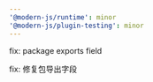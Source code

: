 ```yaml
---
'@modern-js/runtime': minor
'@modern-js/plugin-testing': minor
---
```


fix: package exports field

fix: 修复包导出字段
